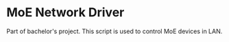 # MoE Network Driver
Part of bachelor's project. This script is used to control MoE devices in LAN.

